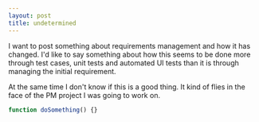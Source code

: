 ```yaml
---
layout: post
title: undetermined
---
```


I want to post something about requirements management and how it has changed. I'd like to say something about how this seems to be done more through test cases, unit tests and automated UI tests than it is through managing the initial requirement.

At the same time I don't know if this is a good thing. It kind of flies in the face of the PM project I was going to work on.


```javascript
function doSomething() {}
```